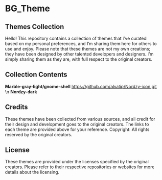 # BG_Theme

## Themes Collection
Hello! This repository contains a collection of themes that I’ve curated based on my personal preferences, and I’m sharing them here for others to use and enjoy. Please note that these themes are not my own creations; they have been designed by other talented developers and designers. I’m simply sharing them as they are, with full respect to the original creators.

## Collection Contents
  **Marble-gray-light/gnome-shell**  https://github.com/alvatip/Nordzy-icon.git \n
  **Nordzy-dark**

## Credits
These themes have been collected from various sources, and all credit for their design and development goes to the original creators. The links to each theme are provided above for your reference.
Copyright: All rights reserved by the original creators.

## License
These themes are provided under the licenses specified by the original creators. Please refer to their respective repositories or websites for more details about the licensing.
